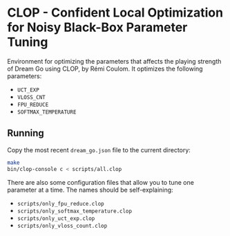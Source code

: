 # CLOP - Confident Local Optimization for Noisy Black-Box Parameter Tuning

Environment for optimizing the parameters that affects the playing strength of Dream Go using CLOP, by Rémi Coulom. It optimizes the following parameters:

- `UCT_EXP`
- `VLOSS_CNT`
- `FPU_REDUCE`
- `SOFTMAX_TEMPERATURE`

## Running

Copy the most recent `dream_go.json` file to the current directory:

```bash
make
bin/clop-console c < scripts/all.clop
```

There are also some configuration files that allow you to tune one parameter at a time. The names should be self-explaining:

- `scripts/only_fpu_reduce.clop`
- `scripts/only_softmax_temperature.clop`
- `scripts/only_uct_exp.clop`
- `scripts/only_vloss_count.clop`

